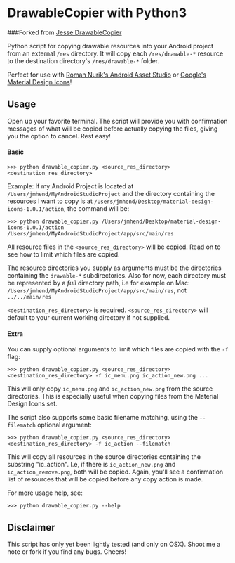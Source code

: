 # DrawableCopier with Python3

###Forked from [Jesse DrawableCopier](https://github.com/jmhend/DrawableCopier)

Python script for copying drawable resources into your Android project from an external `/res` directory. It will copy each `/res/drawable-*` resource to the destination directory's `/res/drawable-*` folder.

Perfect for use with [Roman Nurik's Android Asset Studio](http://romannurik.github.io/AndroidAssetStudio/icons-generic.html) or [Google's Material Design Icons](https://github.com/google/material-design-icons/releases)!


## Usage

Open up your favorite terminal. The script will provide you with confirmation messages of what will be copied before actually copying the files, giving you the option to cancel. Rest easy!

#### Basic

`>>> python drawable_copier.py <source_res_directory> <destination_res_directory>`

Example: If my Android Project is located at `/Users/jmhend/MyAndroidStudioProject` and the directory containing the resources I want to copy is at `/Users/jmhend/Desktop/material-design-icons-1.0.1/action`, the command will be:

`>>> python drawable_copier.py /Users/jmhend/Desktop/material-design-icons-1.0.1/action /Users/jmhend/MyAndroidStudioProject/app/src/main/res`


All resource files in the `<source_res_directory>` will be copied. Read on to see how to limit which files are copied.

The resource directories you supply as arguments must be the directories containing the `drawable-*` subdirectories. Also for now, each directory must be represented by a *full* directory path, i.e for example on Mac: `/Users/jmhend/MyAndroidStudioProject/app/src/main/res`, not `../../main/res`


`<destination_res_directory>` is required.
`<source_res_directory>` will default to your current working directory if not supplied.

#### Extra

You can supply optional arguments to limit which files are copied with the `-f` flag:

`>>> python drawable_copier.py <source_res_directory> <destination_res_directory> -f ic_menu.png ic_action_new.png ...`

This will only copy `ic_menu.png` and `ic_action_new.png` from the source directories. This is especially useful when copying files from the Material Design Icons set.

The script also supports some basic filename matching, using the `--filematch` optional argument:

`>>> python drawable_copier.py <source_res_directory> <destination_res_directory> -f ic_action --filematch`

This will copy all resources in the source directories containing the substring "ic_action". I.e, if there is `ic_action_new.png` and `ic_action_remove.png`, both will be copied. Again, you'll see a confirmation list of resources that will be copied before any copy action is made.


For more usage help, see:

`>>> python drawable_copier.py --help`

## Disclaimer

This script has only yet been lightly tested (and only on OSX). Shoot me a note or fork if you find any bugs. Cheers!
